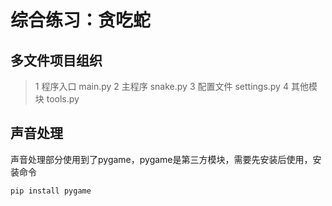 # 综合练习：贪吃蛇

## 多文件项目组织

> 1 程序入口 main.py
> 2 主程序 snake.py
> 3 配置文件 settings.py
> 4 其他模块 tools.py

## 声音处理
声音处理部分使用到了pygame，pygame是第三方模块，需要先安装后使用，安装命令
```
pip install pygame
```
